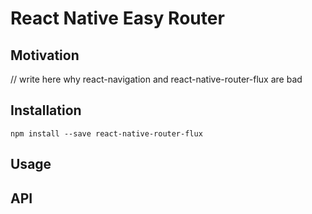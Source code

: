 # React Native Easy Router

## Motivation

// write here why react-navigation and react-native-router-flux are bad

## Installation

```
npm install --save react-native-router-flux
```

## Usage

## API
